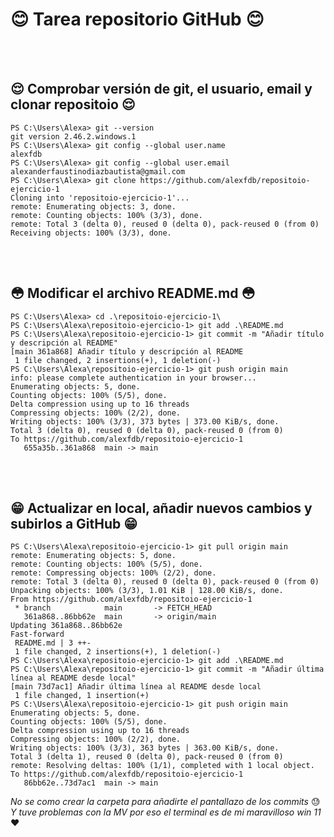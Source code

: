 # :blush: Tarea repositorio GitHub :blush: #
<br></br>
## :relieved: Comprobar versión de git, el usuario, email y clonar repositoio :relieved: ##
```
PS C:\Users\Alexa> git --version
git version 2.46.2.windows.1
PS C:\Users\Alexa> git config --global user.name
alexfdb
PS C:\Users\Alexa> git config --global user.email
alexanderfaustinodiazbautista@gmail.com
PS C:\Users\Alexa> git clone https://github.com/alexfdb/repositoio-ejercicio-1
Cloning into 'repositoio-ejercicio-1'...
remote: Enumerating objects: 3, done.
remote: Counting objects: 100% (3/3), done.
remote: Total 3 (delta 0), reused 0 (delta 0), pack-reused 0 (from 0)
Receiving objects: 100% (3/3), done.
```
<br></br>
## :flushed: Modificar el archivo README.md :flushed: ##
```
PS C:\Users\Alexa> cd .\repositoio-ejercicio-1\
PS C:\Users\Alexa\repositoio-ejercicio-1> git add .\README.md
PS C:\Users\Alexa\repositoio-ejercicio-1> git commit -m "Añadir título y descripción al README"
[main 361a868] Añadir título y descripción al README
 1 file changed, 2 insertions(+), 1 deletion(-)
PS C:\Users\Alexa\repositoio-ejercicio-1> git push origin main
info: please complete authentication in your browser...
Enumerating objects: 5, done.
Counting objects: 100% (5/5), done.
Delta compression using up to 16 threads
Compressing objects: 100% (2/2), done.
Writing objects: 100% (3/3), 373 bytes | 373.00 KiB/s, done.
Total 3 (delta 0), reused 0 (delta 0), pack-reused 0 (from 0)
To https://github.com/alexfdb/repositoio-ejercicio-1
   655a35b..361a868  main -> main
```
<br></br>
## :grin: Actualizar en local, añadir nuevos cambios y subirlos a GitHub :grin: ##
```
PS C:\Users\Alexa\repositoio-ejercicio-1> git pull origin main
remote: Enumerating objects: 5, done.
remote: Counting objects: 100% (5/5), done.
remote: Compressing objects: 100% (2/2), done.
remote: Total 3 (delta 0), reused 0 (delta 0), pack-reused 0 (from 0)
Unpacking objects: 100% (3/3), 1.01 KiB | 128.00 KiB/s, done.
From https://github.com/alexfdb/repositoio-ejercicio-1
 * branch            main       -> FETCH_HEAD
   361a868..86bb62e  main       -> origin/main
Updating 361a868..86bb62e
Fast-forward
 README.md | 3 ++-
 1 file changed, 2 insertions(+), 1 deletion(-)
PS C:\Users\Alexa\repositoio-ejercicio-1> git add .\README.md
PS C:\Users\Alexa\repositoio-ejercicio-1> git commit -m "Añadir última línea al README desde local"
[main 73d7ac1] Añadir última línea al README desde local
 1 file changed, 1 insertion(+)
PS C:\Users\Alexa\repositoio-ejercicio-1> git push origin main
Enumerating objects: 5, done.
Counting objects: 100% (5/5), done.
Delta compression using up to 16 threads
Compressing objects: 100% (2/2), done.
Writing objects: 100% (3/3), 363 bytes | 363.00 KiB/s, done.
Total 3 (delta 1), reused 0 (delta 0), pack-reused 0 (from 0)
remote: Resolving deltas: 100% (1/1), completed with 1 local object.
To https://github.com/alexfdb/repositoio-ejercicio-1
   86bb62e..73d7ac1  main -> main
```
*No se como crear la carpeta para añadirte el pantallazo de los commits* :sweat: <br>
*Y tuve problemas con la MV por eso el terminal es de mi maravilloso win 11* :heart: